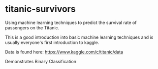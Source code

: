 # titanic-survivors
Using machine learning techniques to predict the survival rate of passengers on the Titanic.

This is a good introduction into basic machine learning techniques and is usually everyone's first introduction to kaggle.

Data is found here: https://www.kaggle.com/c/titanic/data

Demonstrates Binary Classification
